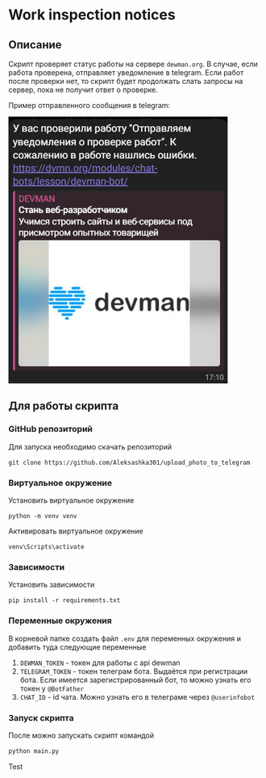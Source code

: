 # Work inspection notices
## Описание
 Скрипт проверяет статус работы на сервере `dewman.org`. В случае, если работа проверена, отправляет уведомление в 
 telegram. Если работ после проверки нет, то скрипт будет продолжать слать запросы на сервер, пока не получит ответ
 о проверке.

 Пример отправленного сообщения в telegram:

 ![Уведомление о проделанной работе](https://github.com/Aleksashka301/work_inspection_notices/blob/main/img/%D0%A1%D0%BD%D0%B8%D0%BC%D0%BE%D0%BA%20%D1%8D%D0%BA%D1%80%D0%B0%D0%BD%D0%B0%202025-05-05%20171536.png)
 
## Для работы скрипта
### GitHub репозиторий
Для запуска необходимо скачать репозиторий
```
git clone https://github.com/Aleksashka301/upload_photo_to_telegram
```
### Виртуальное окружение 
Установить виртуальное окружение
```
python -m venv venv
```
Активировать виртуальное окружение
```
venv\Scripts\activate
```
### Зависимости
Установить зависимости
```
pip install -r requirements.txt
```
### Переменные окружения
В корневой папке создать файл `.env` для переменных окружения и добавить туда следующие переменные
1. `DEWMAN_TOKEN` - токен для работы с api dewman
2. `TELEGRAM_TOKEN` - токен телеграм бота. Выдаётся при регистрации бота. Если имеется зарегистрированный бот, то 
можно узнать его токен у `@BotFather`
3. `CHAT_ID` - id чата. Можно узнать его в телеграме через `@userinfobot`
### Запуск скрипта
После можно запускать скрипт командой
```python
python main.py
```
Test
